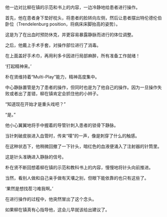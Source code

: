 他一边对比柳在镇的示范和书上的内容，一边冷静地给患者进行操作。

首先，他在患者身下垫好枕头，将患者的脸转向左侧，然后让患者摆出特伦德伦伯卧位（Trendelenburg position，将病床床脚抬高的姿势）。

这是为了在出血时预防休克，并更容易暴露静脉而进行的体位调整。

之后，他戴上手术手套，对操作部位进行了消毒。

在上面盖好手术巾，再用利多卡因进行局部麻醉，所有准备工作就绪！

‘打起精神来。’

朴在贤维持着“Multi-Play”能力，精神高度集中。

中心静脉置管是为了患者的操作，但同时也是为了他自己的操作。因为一旦操作失败或者出了差错，柳在镇肯定会抓住他的小辫子。

“知道现在开始才是重头戏吧？”

“是。”

他小心翼翼地将手中握着的导管针刺入患者的锁骨下静脉。

当针刺破皮肤进入血管时，传来“噗”的一声，像是刺穿了什么的触感。

在这种状态下，他稍微回撤了一下针头，暗红色的血液便涌入了注射器的针筒里。

这是针头准确进入静脉的信号。

朴在贤不断回想着柳在镇的示范和教科书上的内容，慢慢地将针头向前推进。

当然，看别人做和自己亲手做有天壤之别，但眼下能依靠的也只有这些了。

‘果然是想找茬刁难我啊。’

在进行操作的过程中，他突然冒出了这个念头。

如果柳在镇真有心指导他，这会儿早就该给出建议了。